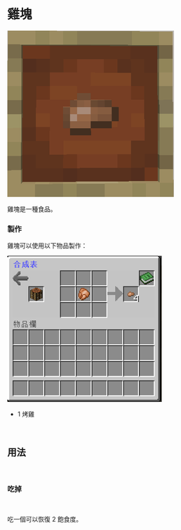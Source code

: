 # 雞塊

![](<../.gitbook/assets/image (211).png>)

雞塊是一種食品。

### 製作 <a href="#zhi-zuo" id="zhi-zuo"></a>

‌雞塊可以使用以下物品製作：​‌

![](<../.gitbook/assets/image (210).png>)

* 1 烤雞​

‌

## 用法 <a href="#yong-fa" id="yong-fa"></a>

‌

### 吃掉 <a href="#chi-diao" id="chi-diao"></a>

‌

吃一個可以恢復 2 飽食度。
